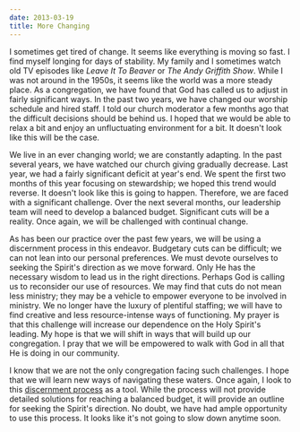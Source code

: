 ```yaml
---
date: 2013-03-19
title: More Changing
---
```


I sometimes get tired of change. It seems like everything is moving so fast. I find myself longing for days of stability. My family and I sometimes watch old TV episodes like *Leave It To Beaver* or *The Andy Griffith Show*. While I was not around in the 1950s, it seems  like the world was a more steady place. As a congregation, we have found that God has called us to adjust in fairly significant ways. In the past two years, we have changed our worship schedule and hired staff. I told our church moderator a few months ago that the difficult decisions should be behind us. I hoped that we would be able to relax a bit and enjoy an unfluctuating environment for a bit. It doesn't look like this will be the case.

We live in an ever changing world; we are constantly adapting. In the past several years, we have watched our church giving gradually decrease. Last year, we had a fairly significant deficit at year's end. We spent the first two months of this year focusing on stewardship; we hoped this trend would reverse. It doesn't look like this is going to happen. Therefore, we are faced with a significant challenge. Over the next several months, our leadership team will need to develop a balanced budget. Significant cuts will be a reality. Once again, we will be challenged with continual change.

As has been our practice over the past few years, we will be using a discernment process in this endeavor. Budgetary cuts can be difficult; we can not lean into our personal preferences. We must devote ourselves to seeking the Spirit's direction as we move forward. Only He has the necessary wisdom to lead us in the right directions. Perhaps God is calling us to reconsider our use of resources. We may find that cuts do not mean less ministry; they may be a vehicle to empower everyone to be involved in ministry. We no longer have the luxury of plentiful staffing; we will have to find creative and less resource-intense ways of functioning. My prayer is that this challenge will increase our dependence on the Holy Spirit's leading. My hope is that we will shift in ways that will build up our congregation. I pray that we will be empowered to walk with God in all that He is doing in our community.

I know that we are not the only congregation facing such challenges. I hope that we will learn new ways of navigating these waters. Once again, I look to this [discernment process](http://discerningchurch.org/testing-the-process/) as a tool. While the process will not provide detailed solutions for reaching a balanced budget, it will provide an outline for seeking the Spirit's direction. No doubt, we have had ample opportunity to use this process. It looks like it's not going to slow down anytime soon.
